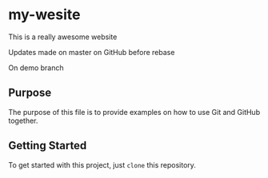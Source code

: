 # my-wesite

This is a really awesome website

Updates made on master on GitHub before rebase

On demo branch

## Purpose

The purpose of this file is to provide examples
on how to use Git and GitHub together.

## Getting Started

To get started with this project, just `clone` this repository.
